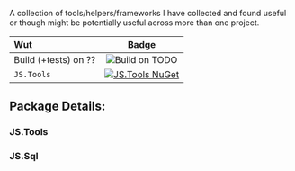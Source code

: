 A collection of tools/helpers/frameworks I have collected and found useful or though might be potentially useful across more than one project.

|Wut|Badge|
|:--|:-:|
|Build (+tests) on ??|![Build on TODO](https://todo)|
|`JS.Tools`|[![JS.Tools NuGet](https://img.shields.io/nuget/v/JS.Tools.svg?style=flat-square)](https://www.nuget.org/packages/JS.Tools/)|

## Package Details:
### JS.Tools
### JS.Sql
